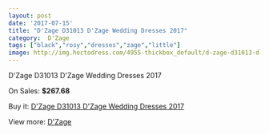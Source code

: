 ```yaml
---
layout: post
date: '2017-07-15'
title: "D'Zage D31013 D'Zage Wedding Dresses 2017"
category:  D'Zage
tags: ["black","rosy","dresses","zage","little"]
image: http://img.hectodress.com/4955-thickbox_default/d-zage-d31013-d-zage-wedding-dresses-2013.jpg
---
```

D'Zage D31013 D'Zage Wedding Dresses 2017

On Sales: **$267.68**
<a href="https://www.hectodress.com/-d-zage/2532-d-zage-d31013-d-zage-wedding-dresses-2013.html"><amp-img layout="responsive" width="600" height="600" src="//img.hectodress.com/4955-thickbox_default/d-zage-d31013-d-zage-wedding-dresses-2013.jpg" alt="D'Zage D31013 D'Zage Wedding Dresses 2017 0" /></a>
<a href="https://www.hectodress.com/-d-zage/2532-d-zage-d31013-d-zage-wedding-dresses-2013.html"><amp-img layout="responsive" width="600" height="600" src="//img.hectodress.com/4957-thickbox_default/d-zage-d31013-d-zage-wedding-dresses-2013.jpg" alt="D'Zage D31013 D'Zage Wedding Dresses 2017 1" /></a>
<a href="https://www.hectodress.com/-d-zage/2532-d-zage-d31013-d-zage-wedding-dresses-2013.html"><amp-img layout="responsive" width="600" height="600" src="//img.hectodress.com/4956-thickbox_default/d-zage-d31013-d-zage-wedding-dresses-2013.jpg" alt="D'Zage D31013 D'Zage Wedding Dresses 2017 2" /></a>

Buy it: [D'Zage D31013 D'Zage Wedding Dresses 2017](https://www.hectodress.com/-d-zage/2532-d-zage-d31013-d-zage-wedding-dresses-2013.html "D'Zage D31013 D'Zage Wedding Dresses 2017")

View more: [ D'Zage](https://www.hectodress.com/44--d-zage " D'Zage")